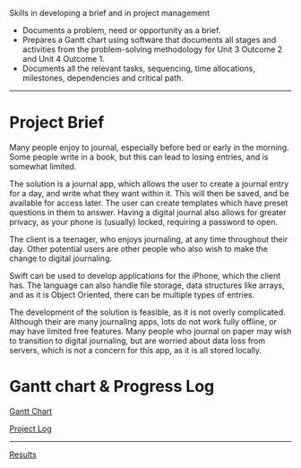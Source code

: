 Skills in developing a brief and in project management
- Documents a problem, need or opportunity as a brief.
- Prepares a Gantt chart using software that documents all stages and activities from the problem-solving methodology for Unit 3 Outcome 2 and Unit 4 Outcome 1.
- Documents all the relevant tasks, sequencing, time allocations, milestones, dependencies and critical path.

- - -

# Project Brief
Many people enjoy to journal, especially before bed or early in the morning. Some people write in a book, but this can lead to losing entries, and is somewhat limited. 

The solution is a journal app, which allows the user to create a journal entry for a day, and write what they want within it. This will then be saved, and be available for access later. The user can create templates which have preset questions in them to answer. Having a digital journal also allows for greater privacy, as your phone is (usually) locked, requiring a password to open.

The client is a teenager, who enjoys journaling, at any time throughout their day. Other potential users are other people who also wish to make the change to digital journaling. 

Swift can be used to develop applications for the iPhone, which the client has. The language can also handle file storage, data structures like arrays, and as it is Object Oriented, there can be multiple types of entries.

The development of the solution is feasible, as it is not overly complicated. Although their are many journaling apps, lots do not work fully offline, or may have limited free features. Many people who journal on paper may wish to transition to digital journaling, but are worried about data loss from servers, which is not a concern for this app, as it is all stored locally.

# Gantt chart & Progress Log

[Gantt Chart](Gantt_Chart.xlsx)

[Project Log](Project_Log.xlsx)

- - -

[Results](Result.pdf)
